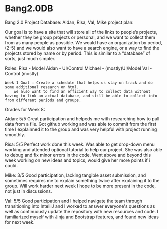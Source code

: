 # Bang2.0DB
Bang 2.0 Project Database: Aidan, Risa, Val, Mike
project plan:

Our goal is to have a site that will store all of the links to people’s projects, whether they be group projects or personal, and we want to collect them from as many people as possible. We would have an organization by period, (2-5) and we would also want to have a search engine, or a way to find the projects stored by name or by period. This is similar to a “database” of sorts, just much simpler.

Roles: Risa - Model
	Aidan - UI/Control
	Michael - (mostly)UI/Model 
	Val - Control (mostly)
	
	Week 1 Goal : Create a schedule that helps us stay on track and do some additional research on html.
	    we also want to find an efficient way to collect data without having to link an actual database, and still be able to collect info from different periods and groups.

Grades for Week 8: 

Aidan: 5/5 Great participation and helpeds me with researching how to pull data from a file. 
Got github working and was able to commit from the first time I explainned it to the group 
and was very helpful with project running smoothly.

Risa: 5/5 Perfect work done this week. Was able to get drop-down menu working and attended 
optional tutorial to help our project. She was also able to debug and fix minor errors in 
the code. Went above and beyond this week working on new ideas and topics, would give her 
more points if i could.

Mike: 3/5 Good participation, lacking tangible asset submission, and sometimes requires me
to explain something twice after explaining it to the group. Will work harder next week I 
hope to be more present in the code, not just in discussions.

Val: 5/5 Good participation and I helped navigate the team through transitioning into 
IntelliJ and I worked to answer everyone's questions as well as continuously update 
the repository with new resources and code. I familiarized myself with Jinja and Bootstrap
features, and found new ideas for next week.